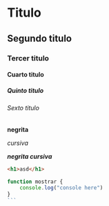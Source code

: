 # Titulo

## Segundo titulo

### Tercer titulo

#### Cuarto titulo

##### Quinto titulo

###### Sexto titulo

**negrita**

*cursiva*

***negrita cursiva***

``` html
<h1>asd</h1>
```


````javascript
function mostrar {
	console.log("console here")
}
```

